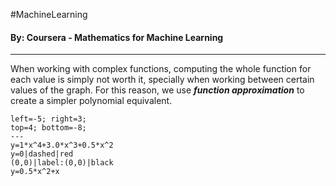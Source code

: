#MachineLearning 
#### By: Coursera - Mathematics for Machine Learning 
---
When working with complex functions, computing the whole function for each value is simply not worth it, specially when working between certain values of the graph. For this reason, we use ***function approximation*** to create a simpler polynomial equivalent.


```desmos-graph
left=-5; right=3;
top=4; bottom=-8;
---
y=1*x^4+3.0*x^3+0.5*x^2
y=0|dashed|red
(0,0)|label:(0,0)|black
y=0.5*x^2+x
```
